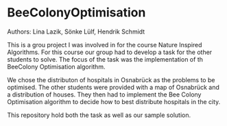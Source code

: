 # BeeColonyOptimisation

Authors: Lina Lazik, Sönke Lülf, Hendrik Schmidt

This is a grou project I was involved in for the course Nature Inspired Algorithms.
For this course our group had to develop a task for the other students to solve. The focus of the task was the implementation of th BeeColony Optimisation algorithm.

We chose the distributon of hospitals in Osnabrück as the problems to be optimised. The other students were provided with a map of Osnabrück and a distribution of houses. They then had to implement the Bee Colony Optimisation algorithm to decide how to best distribute hospitals in the city.

This repository hold both the task as well as our sample solution.
